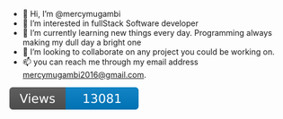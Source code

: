 - 👋 Hi, I’m @mercymugambi
- 👀 I’m interested in fullStack Software developer
- 🌱 I’m currently learning new things every day. Programming always making my dull day a bright one
- 💞️ I’m looking to collaborate on any project you could be working on.
- 📫 you can reach me through my email address mercymugambi2016@gmail.com.

<!---
mercymugambi/mercymugambi is a ✨ special ✨ repository because its `README.md` (this file) appears on your GitHub profile.
You can click the Preview link to take a look at your changes.
--->

[![Image of my-profile-views-counter](https://github.com/gayanvoice/my-profile-views-counter/blob/master/svg/372372861/badge.svg)](https://github.com/gayanvoice/my-profile-views-counter/blob/master/readme/372372861/week.md)
